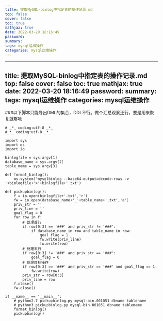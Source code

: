 ```yaml
---
title: 提取MySQL-binlog中指定表的操作记录.md
top: false
cover: false
toc: true
mathjax: true
date: 2022-03-20 18:16:49
password:
summary:
tags: mysql运维操作
categories: mysql运维操作
---
```

---
title: 提取MySQL-binlog中指定表的操作记录.md
top: false
cover: false
toc: true
mathjax: true
date: 2022-03-20 18:16:49
password:
summary:
tags: mysql运维操作
categories: mysql运维操作
---
###以下脚本只能导出DML的集合，DDL不行。做个汇总观察还行，要是用来恢复就够呛
~~~
# _*_ coding:utf-8 _*_
#_*_ coding:utf-8 _*_

import sys
import os
import io

binlogfile = sys.argv[1]
database_name = sys.argv[2]
table_name = sys.argv[3]

def format_binlog():
    os.system('mysqlbinlog --base64-output=decode-rows -v '+binlogfile+'>'+binlogfile+'.txt')

def pickupbinlog():
    f = io.open(binlogfile+'.txt','r')
    fw = io.open(database_name+'_'+table_name+'.txt','a')
    priv_str = ''
    priv_line = ''
    goal_flag = 0
    for row in f:
        # 处理首行
        if row[0:3] == '###' and priv_str != '###':
            if database_name in row and table_name in row:
                goal_flag = 1
                fw.write(priv_line)
                fw.write(row)
        # 处理末行
        if row[0:3] != '###' and priv_str == '###':
            goal_flag = 0
        # 处理目标操作
        if row[0:3] == '###' and priv_str == '###' and goal_flag == 1:
            fw.write(row)
        priv_str = row[0:3]
        priv_line = row
    f.close()
    fw.close()

if __name__ == '__main__':
    # python2.7 pickupbinlog.py mysql-bin.001051 dbname tablename
    # python3 pickupbinlog.py mysql-bin.001051 dbname tablename
    format_binlog()
    pickupbinlog()

~~~
